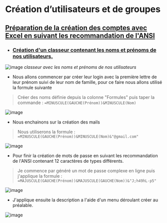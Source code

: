 # Création d’utilisateurs et de groupes

## <ins>Préparation de la création des comptes avec Excel en suivant les recommandation de l'ANSI<ins> 

- ### <ins>Création d'un classeur contenant les noms et prénoms de nos utilisateurs<ins>.

![image](https://user-images.githubusercontent.com/95431446/167416076-292261f5-c944-4c0f-a403-2ef6e6c885e1.png)
_classeur avec les noms et prénoms de nos utilisateurs_

- Nous allons commencer par créer leur login avec la première lettre de leur prénom suivi de leur nom de famille, pour ce faire nous allons utilisé la formule suivante 

> Créer des noms définie depuis la colonne "Formules" puis taper la commande : 
``` =MINUSCULE(GAUCHE(Prénom))&MINUSCULE(Nom) ```

![image](https://user-images.githubusercontent.com/95431446/167423269-dd8e5041-d1b0-4967-83e6-4fae06fa5e4b.png)

- Nous enchainons sur la création des mails 

> Nous utiliserons la formule : ``` =MINUSCULE(GAUCHE(Prénom))&MINUSCULE(Nom)&"@gmail.com" ```

![image](https://user-images.githubusercontent.com/95431446/167423697-324879db-7c53-42d5-ac05-dcf6e215b725.png)

- Pour finir la création de mots de passe en suivant les recommandation de l'ANSI contenant 12 caractères de types différents. 

> Je commence par généré un mot de passe complexe en ligne puis j'applique la formule : 
``` =MAJUSCULE(GAUCHE(Prénom))&MAJUSCULE(GAUCHE(Nom))&"J;h49hL-p5" ```

![image](https://user-images.githubusercontent.com/95431446/167425447-bab90f6c-6488-488e-9cb7-4b49794ec105.png)

- J'applique ensuite la description a l'aide d'un menu déroulant créer au préalable.

![image](https://user-images.githubusercontent.com/95431446/167430144-3dcdbcbb-0dcf-4bee-bc81-b6b5b40fd59b.png)
